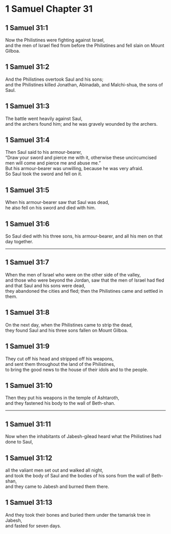 # 1 Samuel Chapter 31

## 1 Samuel 31:1

Now the Philistines were fighting against Israel,  
and the men of Israel fled from before the Philistines and fell slain on Mount Gilboa.

## 1 Samuel 31:2

And the Philistines overtook Saul and his sons;  
and the Philistines killed Jonathan, Abinadab, and Malchi-shua, the sons of Saul.

## 1 Samuel 31:3

The battle went heavily against Saul,  
and the archers found him; and he was gravely wounded by the archers.

## 1 Samuel 31:4

Then Saul said to his armour-bearer,  
“Draw your sword and pierce me with it, otherwise these uncircumcised men will come and pierce me and abuse me.”  
But his armour-bearer was unwilling, because he was very afraid.  
So Saul took the sword and fell on it.

## 1 Samuel 31:5

When his armour-bearer saw that Saul was dead,  
he also fell on his sword and died with him.

## 1 Samuel 31:6

So Saul died with his three sons, his armour-bearer, and all his men on that day together.

---

## 1 Samuel 31:7

When the men of Israel who were on the other side of the valley,  
and those who were beyond the Jordan, saw that the men of Israel had fled  
and that Saul and his sons were dead,  
they abandoned the cities and fled; then the Philistines came and settled in them.

## 1 Samuel 31:8

On the next day, when the Philistines came to strip the dead,  
they found Saul and his three sons fallen on Mount Gilboa.

## 1 Samuel 31:9

They cut off his head and stripped off his weapons,  
and sent them throughout the land of the Philistines,  
to bring the good news to the house of their idols and to the people.

## 1 Samuel 31:10

Then they put his weapons in the temple of Ashtaroth,  
and they fastened his body to the wall of Beth-shan.

---

## 1 Samuel 31:11

Now when the inhabitants of Jabesh-gilead heard what the Philistines had done to Saul,

## 1 Samuel 31:12

all the valiant men set out and walked all night,  
and took the body of Saul and the bodies of his sons from the wall of Beth-shan,  
and they came to Jabesh and burned them there.

## 1 Samuel 31:13

And they took their bones and buried them under the tamarisk tree in Jabesh,  
and fasted for seven days.
